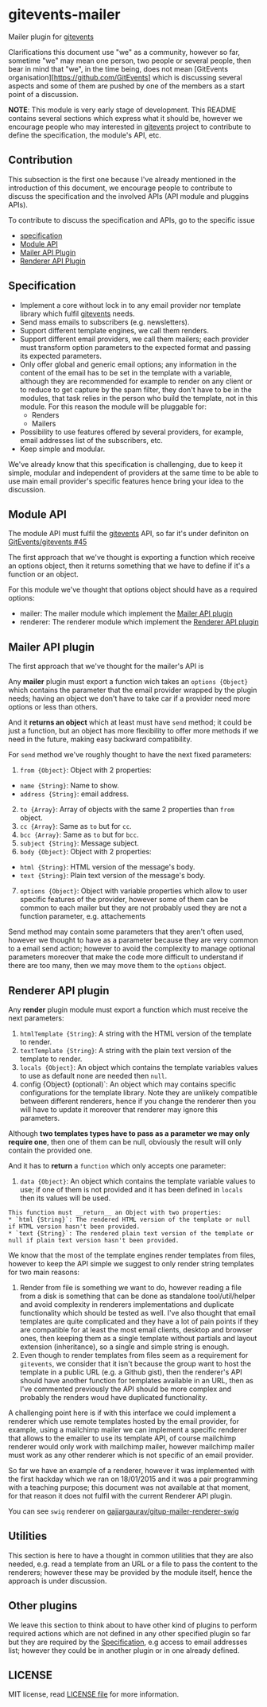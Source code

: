 # gitevents-mailer

Mailer plugin for [gitevents](https://github.com/GitEvents/gitevents)

Clarifications this document use "we" as a community, however so far, sometime "we" may mean one person, two people or several people, then bear in mind that "we", in the time being, does not mean [GitEvents organisation][https://github.com/GitEvents] which is discussing several aspects and some of them are pushed by one of the members as a start point of a discussion.

__NOTE__: This module is very early stage of development. This README contains several sections which express what it should be, however we encourage people who may interested in [gitevents](https://github.com/GitEvents/gitevents) project to contribute to define the specification, the module's API, etc.

## Contribution

This subsection is the first one because I've already mentioned in the introduction of this document, we encourage people to contribute to discuss the specification and the involved APIs (API module and pluggins APIs).

To contribute to discuss the specification and APIs, go to the specific issue
- [specification](https://github.com/GitEvents/gitevents-mailer/issues/1)
- [Module API](https://github.com/GitEvents/gitevents/issues/45)
- [Mailer API Plugin](https://github.com/GitEvents/gitevents-mailer/issues/2)
- [Renderer API Plugin](https://github.com/GitEvents/gitevents-mailer/issues/3)

## Specification

- Implement a core without lock in to any email provider nor template library which fulfil [gitevents](https://github.com/GitEvents/gitevents) needs.
- Send mass emails to subscribers (e.g. newsletters).
- Support different template engines, we call them renders.
- Support different email providers, we call them mailers; each provider must transform option parameters to the expected format and passing its expected parameters.
- Only offer global and generic email options; any information in the content of the email has to be set in the template with a variable, although they are recommended for example to render on any client or to reduce to get capture by the spam filter, they don't have to be in the modules, that task relies in the person who build the template, not in this module. For this reason the module will be pluggable for:
  - Renders
  - Mailers
- Possibility to use features offered by several providers, for example, email addresses list of the subscribers, etc.
- Keep simple and modular.

We've already know that this specification is challenging, due to keep it simple, modular and independent of providers at the same time to be able to use main email provider's specific features hence bring your idea to the discussion.

## Module API

The module API must fulfil the [gitevents](https://github.com/GitEvents/gitevents) API, so far it's under definiton on [GitEvents/gitevents #45](https://github.com/GitEvents/gitevents/issues/45)

The first approach that we've thought is exporting a function which receive an options object, then it returns something that we have to define if it's a function or an object.

For this module we've thought that options object should have as a required options:
* mailer: The mailer module which implement the [Mailer API plugin](#mailer-api-plugin)
* renderer: The renderer module which implement the [Renderer API plugin](#renderer-api-plugin)

## Mailer API plugin

The first approach that we've thought for the mailer's API is

Any __mailer__ plugin must export a function wich takes an `options {Object}` which contains the parameter that the email provider wrapped by the plugin needs; having an object we don't have to take car if a provider need more options or less than others.

And it __returns an object__ which at least must have `send` method; it could be just a function, but an object has more flexibility to offer more methods if we need in the future, making easy backward compatibility.

For `send` method we've roughly thought to have the next fixed parameters:

1. `from {Object}`: Object with 2 properties:
  * `name {String}`: Name to show.
  * `address {String}`: email address.
2. `to {Array}`: Array of objects with the same 2 properties than `from` object.
3. `cc {Array}`: Same as `to` but for `cc`.
4. `bcc {Array}`: Same as `to` but for `bcc`.
5. `subject {String}`: Message subject.
6. `body {Object}`: Object with 2 properties:
  * `html {String}`: HTML version of the message's body.
  * `text {String}`: Plain text version of the message's body.
7. `options {Object}`: Object with variable properties which allow to user specific features of the provider, however some of them can be common to each mailer but they are not probably used they are not a function parameter, e.g. attachements

Send method may contain some parameters that they aren't often used, however we thought to have as a parameter because they are very common to a email send action; however to avoid the complexity to manage optional parameters moreover that make the code more difficult to understand if there are too many, then we may move them to the `options` object.

## Renderer API plugin

Any __render__ plugin module must export a function which must receive the next parameters:

1. `htmlTemplate {String}`: A string with the HTML version of the template to render.
2. `textTemplate {String}`: A string with the plain text version of the template to render.
3. `locals {Object}`: An object which contains the template variables values to use as default none are needed then `null`.
4. config {Object} (optional)`: An object which may contains specific configurations for the template library. Note they are unlikely compatible between different renderers, hence if you change the renderer then you will have to update it moreover that renderer may ignore this parameters.

  Although __two templates types have to pass as a parameter we may only require one__, then one of them can be null, obviously the result will only contain the provided one.

  And it has to __return__ a `function` which only accepts one parameter:

  1. `data {Object}`: An object which contains the template variable values to use; if one of them is not provided and it has been defined in `locals` then its values will be used.

    This function must __return__ an Object with two properties:
    * `html {String}`: The rendered HTML version of the template or null if HTML version hasn't been provided.
    * `text {String}`: The rendered plain text version of the template or null if plain text version hasn't been provided.

We know that the most of the template engines render templates from files, however to keep the API simple we suggest to only render string templates for two main reasons:

1. Render from file is something we want to do, however reading a file from a disk is something that can be done as standalone tool/util/helper and avoid complexity in renderers implementations and duplicate functionality which should be tested as well. I've also thought that email templates are quite complicated and they have a lot of pain points if they are compatible for at least the most email clients, desktop and browser ones, then keeping them as a single template without partials and layout extension (inheritance), so a single and simple string is enough.
2. Even though to render templates from files seem as a requirement for `gitevents`, we consider that it isn't because the group want to host the template in a public URL (e.g. a Github gist), then the renderer's API should have another function for templates available in an URL, then as I've commented previously the API should be more complex and probably the renders woud have duplicated functionality.

A challenging point here is if with this interface we could implement a renderer which use remote templates hosted by the email provider, for example, using a mailchimp mailer we can implement a specific renderer that allows to the emailer to use its template API, of course mailchimp renderer would only work with mailchimp mailer, however mailchimp mailer must work as any other renderer which is not specific of an email provider.

So far we have an example of a renderer, however it was implemented with the first hackday which we ran on 18/01/2015 and it was a pair programming with a teaching purpose; this document was not available at that moment, for that reason it does not fulfil with the current Renderer API plugin.

You can see `swig` renderer on [gajjargaurav/gitup-mailer-renderer-swig](https://github.com/gajjargaurav/gitup-mailer-renderer-swig)


## Utilities

This section is here to have a thought in common utilities that they are also needed, e.g. read a template from an URL or a file to pass the content to the renderers; however these may be provided by the module itself, hence the approach is under discussion.

## Other plugins

We leave this section to think about to have other kind of plugins to perform required actions which are not defined in any other specified plugin so far but they are required by the [Specification](#specification), e.g access to email addresses list; however they could be in another plugin or in one already defined.

## LICENSE

MIT license, read [LICENSE file](https://raw.githubusercontent.com/ifraixedes/gitevents-mailer/master/LICENSE) for more information.

